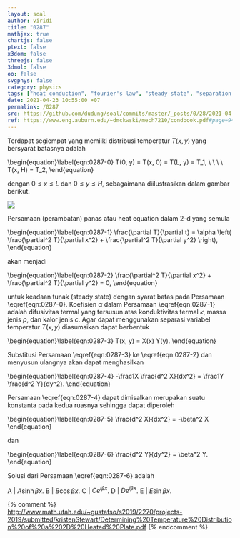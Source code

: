 ```yaml
---
layout: soal
author: viridi
title: "0287"
mathjax: true
chartjs: false
ptext: false
x3dom: false
threejs: false
3dmol: false
oo: false
svgphys: false
category: physics
tags: ["heat conduction", "fourier's law", "steady state", "separation of variable", "harmonic", "exponential", "solution", "2-d", "fi3201", "2020-2"]
date: 2021-04-23 10:55:00 +07
permalink: /0287
src: https://github.com/dudung/soal/commits/master/_posts/0/28/2021-04-23-fourier-law-hc-fd-2d-7.md
ref: https://www.eng.auburn.edu/~dmckwski/mech7210/condbook.pdf#page=94
---
```

Terdapat segiempat yang memiiki distribusi temperatur $T(x, y)$ yang bersyarat batasnya adalah

\begin{equation}\label{eqn:0287-0}
T(0, y) = T(x, 0) = T(L, y) = T_1, \ \ \ \ T(x, H) = T_2,
\end{equation}

dengan $0 \le x \le L$ dan $0 \le y \le H$, sebagaimana diilustrasikan dalam gambar berikut.

![]({{site.baseurl}}/assets/img/0/28/0282.png)

Persamaan (perambatan) panas atau heat equation dalam 2-d yang semula

\begin{equation}\label{eqn:0287-1}
\frac{\partial T}{\partial t} = \alpha \left( \frac{\partial^2 T}{\partial x^2} + \frac{\partial^2 T}{\partial y^2} \right),
\end{equation}

akan menjadi

\begin{equation}\label{eqn:0287-2}
\frac{\partial^2 T}{\partial x^2} + \frac{\partial^2 T}{\partial y^2} = 0,
\end{equation}

untuk keadaan tunak (steady state) dengan syarat batas pada Persamaan \eqref{eqn:0287-0}. Koefisien $\alpha$ dalam Persamaan \eqref{eqn:0287-1} adalah difusivitas termal yang tersusun atas konduktivitas termal $\kappa$, massa jenis $\rho$, dan kalor jenis $c$. Agar dapat menggunakan separasi variabel temperatur $T(x, y)$ diasumsikan dapat berbentuk

\begin{equation}\label{eqn:0287-3}
T(x, y) = X(x) Y(y).
\end{equation}

Substitusi Persamaan \eqref{eqn:0287-3} ke \eqref{eqn:0287-2} dan menyusun ulangnya akan dapat menghasilkan

\begin{equation}\label{eqn:0287-4}
-\frac1X \frac{d^2 X}{dx^2} = \frac1Y \frac{d^2 Y}{dy^2}.
\end{equation}

Persamaan \eqref{eqn:0287-4} dapat dimisalkan merupakan suatu konstanta pada kedua ruasnya sehingga dapat diperoleh

\begin{equation}\label{eqn:0287-5}
\frac{d^2 X}{dx^2} = -\beta^2 X
\end{equation}

dan

\begin{equation}\label{eqn:0287-6}
\frac{d^2 Y}{dy^2} = \beta^2 Y.
\end{equation}

Solusi dari Persamaan \eqref{eqn:0287-6} adalah

A | $A \sinh \beta x$.
B | $B \cos \beta x$.
C | $C e^{i\beta x}$.
D | $D e^{i\beta x}$.
E | $E \sin \beta x$.

{% comment %}
http://www.math.utah.edu/~gustafso/s2019/2270/projects-2019/submitted/kristenStewart/Determining%20Temperature%20Distribution%20of%20a%202D%20Heated%20Plate.pdf
{% endcomment %}